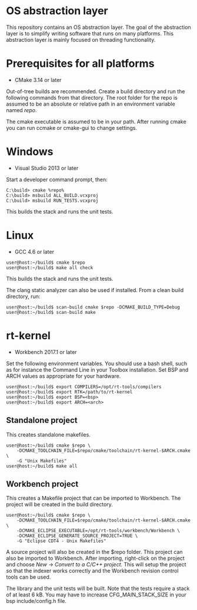 OS abstraction layer
====================

This repository contains an OS abstraction layer. The goal of the
abstraction layer is to simplify writing software that runs on many
platforms. This abstraction layer is mainly focused on threading
functionality.

Prerequisites for all platforms
===============================

 * CMake 3.14 or later

Out-of-tree builds are recommended. Create a build directory and run
the following commands from that directory. The root folder for the
repo is assumed to be an absolute or relative path in an environment
variable named *repo*.

The cmake executable is assumed to be in your path. After running
cmake you can run ccmake or cmake-gui to change settings.

Windows
=======

 * Visual Studio 2013 or later

Start a developer command prompt, then:

```
C:\build> cmake %repo%
C:\build> msbuild ALL_BUILD.vcxproj
C:\build> msbuild RUN_TESTS.vcxproj
```

This builds the stack and runs the unit tests.

Linux
=====

 * GCC 4.6 or later

```console
user@host:~/build$ cmake $repo
user@host:~/build$ make all check
```

This builds the stack and runs the unit tests.

The clang static analyzer can also be used if installed. From a clean
build directory, run:

```console
user@host:~/build$ scan-build cmake $repo -DCMAKE_BUILD_TYPE=Debug
user@host:~/build$ scan-build make
```

rt-kernel
=========

 * Workbench 2017.1 or later

Set the following environment variables. You should use a bash shell,
such as for instance the Command Line in your Toolbox
installation. Set BSP and ARCH values as appropriate for your
hardware.


```console
user@host:~/build$ export COMPILERS=/opt/rt-tools/compilers
user@host:~/build$ export RTK=/path/to/rt-kernel
user@host:~/build$ export BSP=<bsp>
user@host:~/build$ export ARCH=<arch>
```

Standalone project
------------------

This creates standalone makefiles.

```console
user@host:~/build$ cmake $repo \
    -DCMAKE_TOOLCHAIN_FILE=$repo/cmake/toolchain/rt-kernel-$ARCH.cmake \
    -G "Unix Makefiles"
user@host:~/build$ make all
```

Workbench project
-----------------

This creates a Makefile project that can be imported to Workbench. The
project will be created in the build directory.

```console
user@host:~/build$ cmake $repo \
    -DCMAKE_TOOLCHAIN_FILE=$repo/cmake/toolchain/rt-kernel-$ARCH.cmake \
    -DCMAKE_ECLIPSE_EXECUTABLE=/opt/rt-tools/workbench/Workbench \
    -DCMAKE_ECLIPSE_GENERATE_SOURCE_PROJECT=TRUE \
    -G "Eclipse CDT4 - Unix Makefiles"
```

A source project will also be created in the $repo folder. This
project can also be imported to Workbench. After importing,
right-click on the project and choose *New* -> *Convert to a C/C++
project*. This will setup the project so that the indexer works
correctly and the Workbench revision control tools can be used.

The library and the unit tests will be built. Note that the tests
require a stack of at least 6 kB. You may have to increase
CFG_MAIN_STACK_SIZE in your bsp include/config.h file.
